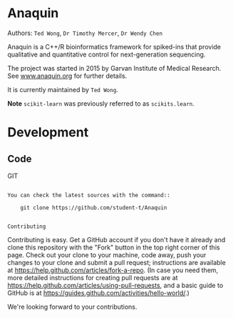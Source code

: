 Anaquin
=======

Authors: `Ted Wong`, `Dr Timothy Mercer`, `Dr Wendy Chen`

Anaquin is a C++/R bioinformatics framework for spiked-ins that provide qualitative and quantitative control for next-generation sequencing. 

The project was started in 2015 by Garvan Institute of Medical Research. See <a href='http://www.anaquin.org'>www.anaquin.org</a> for further details.

It is currently maintained by `Ted Wong`.

**Note** `scikit-learn` was previously referred to as `scikits.learn`.


Development
===========

Code
----

GIT
~~~

You can check the latest sources with the command::

    git clone https://github.com/student-t/Anaquin


Contributing
~~~~~~~~~~~~

Contributing is easy. Get a GitHub account if you don't have it already and clone this repository with the "Fork" button in the top right corner of this page. Check out your clone to your machine, code away, push your changes to your clone and submit a pull request; instructions are available at https://help.github.com/articles/fork-a-repo. (In case you need them, more detailed instructions for creating pull requests are at https://help.github.com/articles/using-pull-requests, and a basic guide to GitHub is at https://guides.github.com/activities/hello-world/.)

We're looking forward to your contributions.
